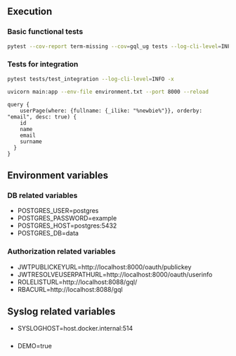 ## Execution

### Basic functional tests
```bash
pytest --cov-report term-missing --cov=gql_ug tests --log-cli-level=INFO -x
```

### Tests for integration
```bash
pytest tests/test_integration --log-cli-level=INFO -x
```

```bash
uvicorn main:app --env-file environment.txt --port 8000 --reload
```

```gql
query {
	userPage(where: {fullname: {_ilike: "%newbie%"}}, orderby: "email", desc: true) {
    id
    name
    email
    surname
  }
}
```

## Environment variables

### DB related variables
- POSTGRES_USER=postgres
- POSTGRES_PASSWORD=example
- POSTGRES_HOST=postgres:5432
- POSTGRES_DB=data

### Authorization related variables
- JWTPUBLICKEYURL=http://localhost:8000/oauth/publickey
- JWTRESOLVEUSERPATHURL=http://localhost:8000/oauth/userinfo
- ROLELISTURL=http://localhost:8088/gql/
- RBACURL=http://localhost:8088/gql

## Syslog related variables
- SYSLOGHOST=host.docker.internal:514

### 
- DEMO=true
